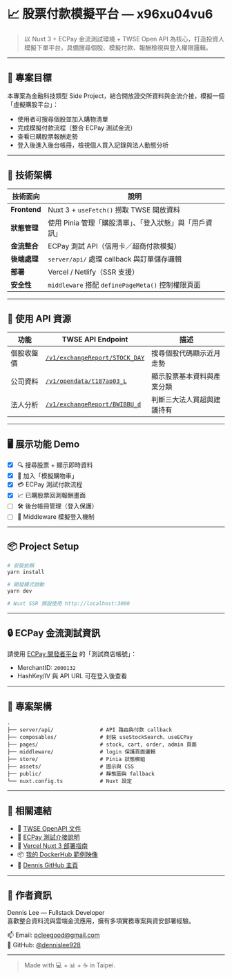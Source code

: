 # 📈 股票付款模擬平台 — x96xu04vu6

> 以 Nuxt 3 + ECPay 金流測試環境 + TWSE Open API 為核心，打造投資人模擬下單平台，具備搜尋個股、模擬付款、報酬檢視與登入權限邏輯。

---

## 🎯 專案目標

本專案為金融科技類型 Side Project，結合開放證交所資料與金流介接，模擬一個「虛擬購股平台」：

- 使用者可搜尋個股並加入購物清單
- 完成模擬付款流程（整合 ECPay 測試金流）
- 查看已購股票報酬走勢
- 登入後進入後台帳冊，檢視個人買入記錄與法人動態分析

---

## 🔧 技術架構

| 技術面向     | 說明 |
|--------------|------|
| **Frontend** | Nuxt 3 + `useFetch()` 撈取 TWSE 開放資料 |
| **狀態管理** | 使用 Pinia 管理「購股清單」、「登入狀態」與「用戶資訊」 |
| **金流整合** | ECPay 測試 API（信用卡／超商付款模擬） |
| **後端處理** | `server/api/` 處理 callback 與訂單儲存邏輯 |
| **部署**     | Vercel / Netlify（SSR 支援） |
| **安全性**   | `middleware` 搭配 `definePageMeta()` 控制權限頁面 |

---

## 🔗 使用 API 資源

| 功能 | TWSE API Endpoint | 描述 |
|------|--------------------|------|
| 個股收盤價 | [`/v1/exchangeReport/STOCK_DAY`](https://openapi.twse.com.tw/v1/exchangeReport/STOCK_DAY) | 搜尋個股代碼顯示近月走勢 |
| 公司資料 | [`/v1/opendata/t187ap03_L`](https://openapi.twse.com.tw/v1/opendata/t187ap03_L) | 顯示股票基本資料與產業分類 |
| 法人分析 | [`/v1/exchangeReport/BWIBBU_d`](https://openapi.twse.com.tw/v1/exchangeReport/BWIBBU_d) | 判斷三大法人買超與建議持有 |

---

## 🖥️ 展示功能 Demo

- [x] 🔍 搜尋股票 + 顯示即時資料
- [x] 💼 加入「模擬購物車」
- [x] 💳 ECPay 測試付款流程
- [x] 📈 已購股票回測報酬畫面
- [ ] 🛠️ 後台帳冊管理（登入保護）
- [ ] 🔐 Middleware 模擬登入機制

---

## 📦 Project Setup

```bash
# 安裝依賴
yarn install

# 開發模式啟動
yarn dev

# Nuxt SSR 預設使用 http://localhost:3000
```

---

## 🔒 ECPay 金流測試資訊

請使用 [ECPay 開發者平台](https://developer.ecpay.com.tw/) 的「測試商店帳號」：
- MerchantID: `2000132`
- HashKey/IV 與 API URL 可在登入後查看

---

## 📁 專案架構

```
.
├── server/api/               # API 路由與付款 callback
├── composables/              # 封裝 useStockSearch、useECPay
├── pages/                    # stock, cart, order, admin 頁面
├── middleware/               # login 保護頁面邏輯
├── store/                    # Pinia 狀態模組
├── assets/                   # 圖示與 CSS
├── public/                   # 靜態圖與 fallback
└── nuxt.config.ts            # Nuxt 設定
```

---

## 📎 相關連結

- 🔗 [TWSE OpenAPI 文件](https://openapi.twse.com.tw/)
- 🔗 [ECPay 測試介接說明](https://developer.ecpay.com.tw/ServiceIntro/Detail?id=57)
- 🔗 [Vercel Nuxt 3 部署指南](https://nuxt.com/docs/guide/deploy/vercel)
- 📦 [我的 DockerHub 範例映像](https://hub.docker.com/u/dennisleetw)
- 💼 [Dennis GitHub 主頁](https://github.com/dennislee928)

---

## 🧠 作者資訊

Dennis Lee — Fullstack Developer  
喜歡整合資料流與雲端金流應用，擁有多項實務專案與資安部署經驗。

📫 Email: pcleegood@gmail.com  
📎 GitHub: [@dennislee928](https://github.com/dennislee928)

---

> Made with 💻 + 📊 + ☕ in Taipei.